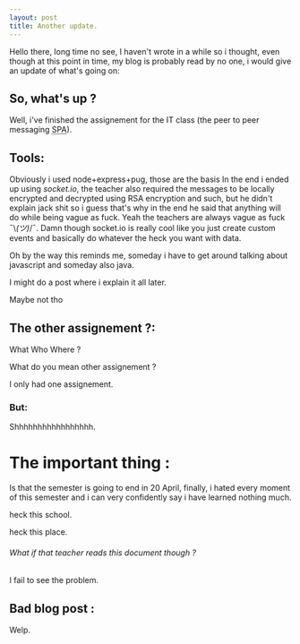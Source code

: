 ```yaml
---
layout: post
title: Another update.
---
```


Hello there, long time no see, I haven't wrote in a while so i thought, even though 
at this point in time, my blog is probably read by no one, i would give an update of what's going on:


## So, what's up ?

Well, i've finished the assignement for the IT class (the peer to peer messaging <abbr title = "Single Page Application">SPA</abbr>).

## Tools:

Obviously i used node+express+pug, those are the basis
In the end i ended up using *socket.io*, the teacher also required the messages to be locally
encrypted and decrypted using RSA encryption and such, but he didn't explain jack shit so i guess
that's why in the end he said that anything will do while being vague as fuck.
Yeah the teachers are always vague as fuck ¯\\_(ツ)_/¯.
Damn though socket.io is really cool like you just create custom events and basically do whatever
the heck you want with data.

Oh by the way this reminds me, someday i have to get around talking about javascript and someday
also java.

I might do a post where i explain it all later.

Maybe not tho

## The other assignement ?:

What Who Where ? 

What do you mean other assignement ?

I only had one assignement.

### But:
Shhhhhhhhhhhhhhhhh.



# The important thing : 
Is that the semester is going to end in 20 April, finally, i hated every moment of this semester and
i can very confidently say i have learned nothing much.

heck this school.

heck this place.

###### What if that teacher reads this document though ?

I fail to see the problem.

## Bad blog post :

Welp.
